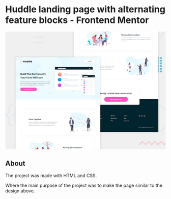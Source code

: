 # Huddle landing page with alternating feature blocks - Frontend Mentor

![Design preview for the Huddle landing page with alternating feature blocks coding challenge](./images/desktop-preview.jpg)

## About

The project was made with HTML and CSS.

Where the main purpose of the project was to make the page similar to the design above.
